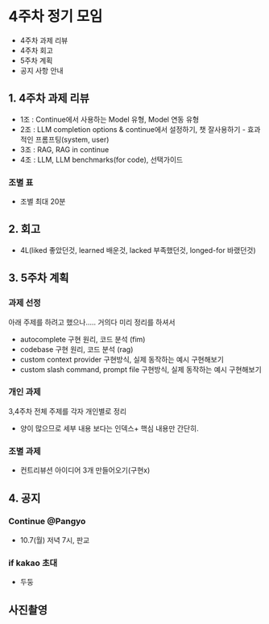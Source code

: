 # 4주차 정기 모임
- 4주차 과제 리뷰
- 4주차 회고
- 5주차 계획
- 공지 사항 안내


## 1. 4주차 과제 리뷰
- 1조 : Continue에서 사용하는 Model 유형, Model 연동 유형
- 2조 : LLM completion options & continue에서 설정하기, 챗 잘사용하기 - 효과적인 프롬프팅(system, user)
- 3조 : RAG, RAG in continue 
- 4조 : LLM, LLM benchmarks(for code), 선택가이드

### 조별 표
- 조별 최대 20분

## 2. 회고
- 4L(liked 좋았던것, learned 배운것, lacked 부족했던것, longed-for 바랬던것)


## 3. 5주차 계획
### 과제 선정
아래 주제를 하려고 했으나..... 거의다 미리 정리를 하셔서  
- autocomplete 구현 원리, 코드 분석 (fim)
- codebase 구현 원리, 코드 분석 (rag)
- custom context provider 구현방식, 실제 동작하는 예시 구현해보기
- custom slash command, prompt file 구현방식, 실제 동작하는 예시 구현해보기


### 개인 과제 
3,4주차 전체 주제를 각자 개인별로 정리
- 양이 많으므로 세부 내용 보다는 인덱스+ 핵심 내용만 간단히.

### 조별 과제
- 컨트리뷰션 아이디어 3개 만들어오기(구현x)



## 4. 공지
### Continue @Pangyo 
- 10.7(월) 저녁 7시, 판교

### if kakao 초대
- 두둥

## 사진촬영


